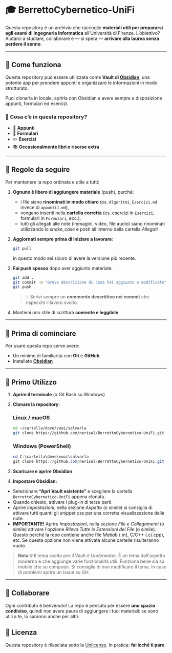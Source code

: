 # 🎓 BerrettoCybernetico-UniFi

Questa repository è un archivio che raccoglie **materiali utili per prepararsi agli esami di Ingegneria Informatica** all’Università di Firenze.
L’obiettivo? Aiutarci a studiare, collaborare e — si spera — **arrivare alla laurea senza perdere il senno**.

---

## 📌 Come funziona

Questa repository può essere utilizzata come **Vault di [Obsidian](https://obsidian.md/)**, una potente app per prendere appunti e organizzare le informazioni in modo strutturato.

Puoi clonarla in locale, aprirla con Obsidian e avere sempre a disposizione appunti, formulari ed esercizi.

### 📂 Cosa c’è in questa repository?

- 📝 **Appunti**
- 📑 **Formulari**
- ✏️ **Esercizi**
- 📚 **Occasionalmente libri o risorse extra**

---

## 📖 Regole da seguire

Per mantenere la repo ordinata e utile a tutti:

1. **Ognuno è libero di aggiungere materiale** (push), purché:

   * i file siano **rinominati in modo chiaro** (es. `Algoritmi_Esercizi.md` invece di `appunti1.md`),
   * vengano inseriti nella **cartella corretta** (es. esercizi in `Esercizi`, formulari in `Formulari`, ecc.).
   * tutti gli allegati alle note (immagini, video, file audio) siano rinominati utilizzando lo _snake_case_ e posti all'interno della cartella _Allegati_
2. **Aggiornati sempre prima di iniziare a lavorare**:

   ```bash
   git pull
   ```

   in questo modo sei sicuro di avere la versione più recente.
3. **Fai push spesso** dopo aver aggiunto materiale:

   ```bash
   git add .
   git commit -m "Breve descrizione di cosa hai aggiunto o modificato"
   git push
   ```

   > 💡 Scrivi sempre un **commento descrittivo nei commit** che rispecchi il lavoro svolto.
4. Mantieni uno stile di scrittura **coerente e leggibile**.

---

## 🚀 Prima di cominciare

Per usare questa repo serve avere:

* Un minimo di familiarità con **Git** e **GitHub**
* Installato **[Obsidian](https://obsidian.md/)**

---

## 🔧 Primo Utilizzo

1. **Aprire il terminale** (o Git Bash su Windows)

2. **Clonare la repository**:

   ### Linux / macOS

   ```bash
   cd ~/cartella/dove/vuoi/salvarla
   git clone https://github.com/nerisal/BerrettoCybernetico-UniFi.git
   ```

   ### Windows (PowerShell)

   ```powershell
   cd C:\cartella\dove\vuoi\salvarla
   git clone https://github.com/nerisal/BerrettoCybernetico-UniFi.git
   ```

3. **Scaricare e aprire Obsidian**

4. **Impostare Obsidian:**

- Selezionare **“Apri Vault esistente”** e scegliere la cartella `BerrettoCybernetico-UniFi` appena clonata.
- Quando chiesto, attivare i plug-in di terze parti.
- Aprire _Impostazioni_, nella sezione _Aspetto_ (o simile) si consiglia di attivare tutti quanti gli _snippet css_ per una corretta visualizzazione delle note.
- **IMPORTANTE!** Aprire _Impostazioni_, nella sezione _File e Collegamenti_ (o simile) attivare l'opzione _Rileva Tutte le Estensioni dei File_ (o simile). Questo perché la repo contiene anche file _Matlab_ (.m), C/C++ (.c/.cpp), etc. Se questa opzione non viene attivata alcune cartelle risulteranno vuote.


> **Nota 💡** Il tema scelto per il Vault è _Underwater_. È un tema dall'aspetto moderno e che aggiunge varie funzionalità utili. Funziona bene sia su mobile che su computer. Si consiglia di non modificare il tema. In caso di problemi aprire un Issue su GH.

---


## 👥 Collaborare

Ogni contributo è benvenuto! La repo è pensata per essere **uno spazio condiviso**, quindi non avere paura di aggiungere i tuoi materiali: se sono utili a te, lo saranno anche per altri.

## 📝 Licenza
Questa repository è rilasciata sotto la [Unlicense](https://unlicense.org/).
In pratica: **fai icché ti pare**.
